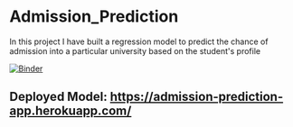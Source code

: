 # Admission_Prediction
In this project I have built a regression model to predict the chance of admission into a particular university based on the student's profile


[![Binder](http://mybinder.org/badge_logo.svg)](https://mybinder.org/v2/gh/Gonnuru/Admission_Prediction/7d5b0fc240e98ef647da8826f6901a53af42546a)

## Deployed Model: https://admission-prediction-app.herokuapp.com/
